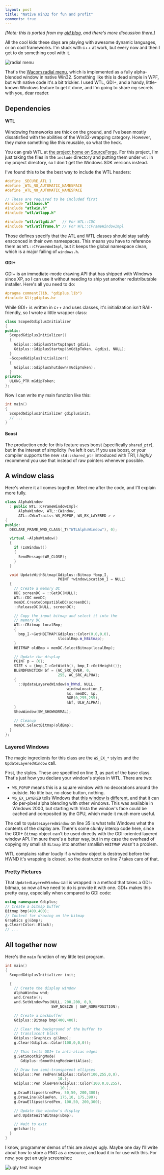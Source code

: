 ```yaml
---
layout: post
title: "Native Win32 for fun and profit"
comments: true
---
```


*\[Note: this is ported from my [old
blog](http://ben.straubnet.net/post/3074077580/native-win32-for-fun-and-profit),
and there's more discussion there.\]*

All the cool kids these days are playing with awesome dynamic languages, or on
cool frameworks.  I'm stuck with c++ at work, but every now and then I get to
do something cool with it.

![radial menu](/images/nativewin32/1.png)


That's the [Wacom radial
menu](http://graphicssoft.about.com/od/hardware/ig/Wacom-Intuos4/Intuos4-Radial-Menu.htm),
which is implemented as a fully alpha-blended window in native Win32. Something
like this is dead simple in WPF, but with native code it's a bit trickier.
I used WTL, GDI+, and a handy, little-known Windows feature to get it done, and
I'm going to share my secrets with you, dear reader.

## Dependencies
#### WTL

Windowing frameworks are thick on the ground, and I've been mostly dissatisfied
with the abilities of the Win32-wrapping category. However, they make something
like this reusable, so what the heck. 

You can grab WTL at [the project home on
SourceForge](http://wtl.sourceforge.net/). For this project, I'm just taking
the files in the `include` directory and putting them under `wtl` in my project
directory, so I don't get the Windows SDK versions instead.

I've found this to be the best way to include the WTL headers:

```c++
#define _SECURE_ATL 1
#define _WTL_NO_AUTOMATIC_NAMESPACE
#define _ATL_NO_AUTOMATIC_NAMESPACE

// These are required to be included first
#include "atlbase.h"
#include "atlwin.h"
#include "wtl/atlapp.h"

#include "wtl/atlgdi.h"   // For WTL::CDC
#include "wtl/atlframe.h" // For WTL::CFrameWindowImpl
```

Those defines specify that the ATL and WTL classes should stay safely ensconced
in their own namespaces. This means you have to reference them as
`WTL::CFrameWndImpl`, but it keeps the global namespace clean, which is a major
failing of `windows.h`.

#### GDI+

GDI+ is an immediate-mode drawing API that has shipped with Windows since XP,
so I can use it without needing to ship yet another redistributable installer.
Here's all you need to do:

```c++
#pragma comment(lib, "gdiplus.lib")
#include &lt;gdiplus.h>
```

While GDI+ is written in c++ and uses classes, it's initialization isn't
RAII-friendly, so I wrote a little wrapper class:

```c++
class ScopedGdiplusInitializer
{
public:
  ScopedGdiplusInitializer()
  {
    Gdiplus::GdiplusStartupInput gdisi;
    Gdiplus::GdiplusStartup(&mGdipToken, &gdisi, NULL);
  }
  ~ScopedGdiplusInitializer()
  {
    Gdiplus::GdiplusShutdown(mGdipToken);
  }
private:
  ULONG_PTR mGdipToken;
};
```

Now I can write my main function like this:

```c++
int main()
{
  ScopedGdiplusInitializer gdiplusinit;
  // ...
}
```

#### Boost

The production code for this feature uses boost (specifically `shared_ptr`),
but in the interest of simplicity I've left it out. If you use boost, or your
compiler supports the new `std::shared_ptr` introduced with TR1, I _highly_
recommend you use that instead of raw pointers whenever possible.

## A window class

Here's where it all comes together. Meet me after the code, and I'll explain
more fully.

```c++
class AlphaWindow
  : public WTL::CFrameWindowImpl<
      AlphaWindow, ATL::CWindow,
      ATL::CWinTraits< WS_POPUP, WS_EX_LAYERED > >
{
public:
  DECLARE_FRAME_WND_CLASS(_T("WTLAlphaWindow"), 0);

  virtual ~AlphaWindow()
  {
    if (IsWindow())
    {
      SendMessage(WM_CLOSE);
    }
  }

  void UpdateWithBitmap(Gdiplus::Bitmap *bmp_I,
                        POINT *windowLocation_I = NULL)
  {
    // Create a memory DC
    HDC screenDC = ::GetDC(NULL);
    WTL::CDC memDC;
    memDC.CreateCompatibleDC(screenDC);
    ::ReleaseDC(NULL, screenDC);

    // Copy the input bitmap and select it into the
    // memory DC
    WTL::CBitmap localBmp;
    {
      bmp_I->GetHBITMAP(Gdiplus::Color(0,0,0,0),
                        &localBmp.m_hBitmap);
    }
    HBITMAP oldBmp = memDC.SelectBitmap(localBmp);

    // Update the display
    POINT p = {0};
    SIZE s = {bmp_I->GetWidth(), bmp_I->GetHeight()};
    BLENDFUNCTION bf = {AC_SRC_OVER, 0,
                        255, AC_SRC_ALPHA};
    {
      ::UpdateLayeredWindow(m_hWnd, NULL,
                            windowLocation_I,
                            &s, memDC, &p,
                            RGB(0,255,255),
                            &bf, ULW_ALPHA);
    }
    ShowWindow(SW_SHOWNORMAL);

    // Cleanup
    memDC.SelectBitmap(oldBmp);
  }
};
```

### Layered Windows

The magic ingredients for this class are the `WS_EX_*` styles and the
`UpdateLayeredWindow` call.

First, the styles. These are specified on line 3, as part of the base class.
That's just how you declare your window's styles in WTL. There are two:

* `WS_POPUP` means this is a square window with no decorations around the
  outside. No title bar, no close button, nothing.
* `WS_EX_LAYERED` tells Windows that [this window is
  different](http://msdn.microsoft.com/en-us/library/ms997507.aspx), and that
  it can do per-pixel alpha blending with other windows. This was available in
  Windows 2000, but starting with Vista the window's face could be cached and
  composited by the GPU, which made it much more useful.

The call to `UpdateLayeredWindow` on line 35 is what tells Windows what the
contents of the display are. There's some clunky interop code here, since the
GDI+ `Bitmap` object can't be used directly with the GDI-oriented layered
window API. I'm sure there's a better way, but in my case the overhead of
copying my smallish `Bitmap` into another smallish `HBITMAP` wasn't a problem.

WTL complains rather loudly if a window object is destroyed before the HWND
it's wrapping is closed, so the destructor on line 7 takes care of that.

### Pretty Pictures

That `UpdatedLayeredWindow` call is wrapped in a method that takes a GDI+
bitmap, so now all we need to do is provide it with one. GDI+ makes this pretty
easy, especially when compared to GDI code:

```c++
using namespace Gdiplus;
// Create a bitmap buffer
Bitmap bmp(400,400);
// Context for drawing on the bitmap
Graphics g(&bmp);
g.Clear(Color::Black);
// ...
```

## All together now
Here's the `main` function of my little test program.

```c++
int main()
{
  ScopedGdiplusInitializer init;

  {
    // Create the display window
    AlphaWindow wnd;
    wnd.Create();
    wnd.SetWindowPos(NULL, 200,200, 0,0,
                     SWP_NOSIZE | SWP_NOREPOSITION);

    // Create a backbuffer
    Gdiplus::Bitmap bmp(400,400);

    // Clear the background of the buffer to
    // translucent black
    Gdiplus::Graphics g(&bmp);
    g.Clear(Gdiplus::Color(100,0,0,0));

    // This tells GDI+ to anti-alias edges
    g.SetSmoothingMode(
       Gdiplus::SmoothingModeAntiAlias);

    // Draw two semi-transparent ellipses
    Gdiplus::Pen redPen(Gdiplus::Color(100,255,0,0),
                        10.);
    Gdiplus::Pen bluePen(Gdiplus::Color(100,0,0,255),
                         10.);
    g.DrawEllipse(&redPen, 50,50, 200,300);
    g.DrawLine(&bluePen, 175,10, 175,390);
    g.DrawEllipse(&redPen, 100,50, 200,300);

    // Update the window's display
    wnd.UpdateWithBitmap(&bmp);

    // Wait to exit
    getchar();
  }
}
```

I know, programmer demos of this are always ugly. Maybe one day I'll write
about how to store a PNG as a resource, and load it in for use with this. For
now, you get an ugly screenshot:

![ugly test image](/images/nativewin32/2.png)

